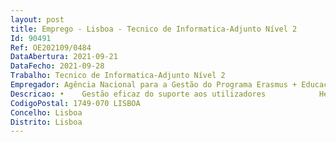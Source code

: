 ```yaml
--- 
layout: post
title: Emprego - Lisboa - Tecnico de Informatica-Adjunto Nível 2
Id: 90491
Ref: OE202109/0484
DataAbertura: 2021-09-21
DataFecho: 2021-09-28
Trabalho: Tecnico de Informatica-Adjunto Nível 2
Empregador: Agência Nacional para a Gestão do Programa Erasmus + Educação e Formação
Descricao: •	Gestão eficaz do suporte aos utilizadores            HelpDesk de hardware e software            Utilização de plataforma de tickets para acompanhamento de pedidos de assistência dos utilizadores. •	Suporte, manutenção e atualização dos equipamentos informáticos da Agência  •	Criação, gestão e manutenção de contas de utilizadores e de grupos de utilizadores (Active Directory) •	Apoio na Administração da plataforma Microsoft Office 365 •	Gestão do sistema de segurança antivírus da rede da Agência   Symantec Endpoint Protection  •	Gestão do backup da Agência, assegurando que a informação é corretamente salvaguardada e garantir a recuperação de dados em caso de necessidade, efetuando todos os testes necessários  •	Apoio na gestão e manutenção das aplicações inerentes ao core business da Agência  •	Apoio na configuração e manutenção de toda a estrutura de segurança e rede da Agência.
CodigoPostal: 1749-070 LISBOA
Concelho: Lisboa
Distrito: Lisboa
--- 
```


